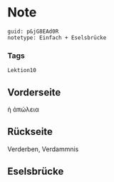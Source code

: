 # Note
```
guid: p&jG8EAd0R
notetype: Einfach + Eselsbrücke
```

### Tags
```
Lektion10
```

## Vorderseite
ἡ ἀπώλεια

## Rückseite
Verderben, Verdammnis

## Eselsbrücke


